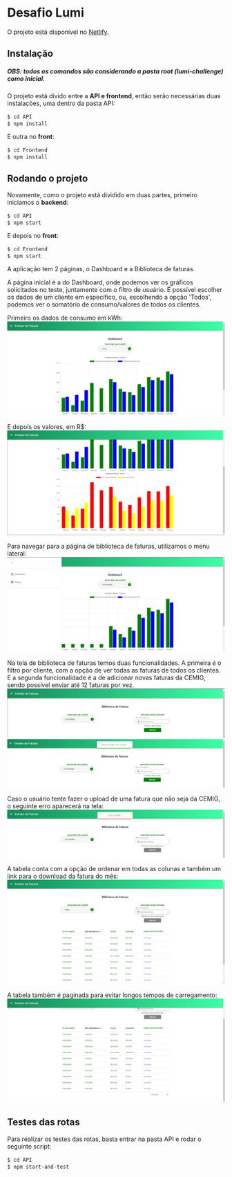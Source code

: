 # Desafio Lumi

O projeto está disponível no [Netlify](https://lumi-challenge.netlify.app/).

## Instalação
##### OBS: todos os comandos são considerando a pasta root (lumi-challenge) como inicial.

O projeto está divido entre a **API e frontend**, então serão necessárias duas instalações, uma dentro da pasta API:

    $ cd API
    $ npm install

E outra no **front**:

    $ cd Frontend
    $ npm install

## Rodando o projeto

Novamente, como o projeto está dividido em duas partes, primeiro iniciamos o **backend**:

    $ cd API
    $ npm start

E depois no **front**:

    $ cd Frontend
    $ npm start

A aplicação tem 2 páginas, o Dashboard e a Biblioteca de faturas.

A página inicial é a do Dashboard, onde podemos ver os gráficos solicitados no teste, juntamente com o filtro de usuário. É possível escolher os dados de um cliente em específico, ou, escolhendo a opção 'Todos', podemos ver o somatório de consumo/valores de todos os clientes.

Primeiro os dados de consumo em kWh:
![pag_inicial](Frontend/src/Styles/images/dashboard_1.jpg)

E depois os valores, em R$:
![simulacao](Frontend/src/Styles/images/dashboard_2.jpg)

Para navegar para a página de biblioteca de faturas, utilizamos o menu lateral:
![simulacao](Frontend/src/Styles/images/navigation.jpg)

Na tela de biblioteca de faturas temos duas funcionalidades. A primeira é o filtro por cliente, com a opção de ver todas as faturas de todos os clientes.
E a segunda funcionalidade é a de adicionar novas faturas da CEMIG, sendo possível enviar até 12 faturas por vez.
![faturas](Frontend/src/Styles/images/new_invoices.jpg)
![faturas_sucesso](Frontend/src/Styles/images/new_invoices_success.jpg)

Caso o usuário tente fazer o upload de uma fatura que não seja da CEMIG, o seguinte erro aparecerá na tela:
![faturas_erro](Frontend/src/Styles/images/invoices_error.jpg)

A tabela conta com a opção de ordenar em todas as colunas e também um link para o download da fatura do mês:
![table](Frontend/src/Styles/images/invoices_1.jpg)

A tabela também é paginada para evitar longos tempos de carregamento:
![table2](Frontend/src/Styles/images/invoices_2.jpg)

## Testes das rotas

Para realizar os testes das rotas, basta entrar na pasta API e rodar o seguinte script:

    $ cd API
    $ npm start-and-test
